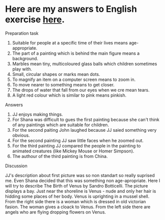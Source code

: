 # Here are my answers to English exercise [here](http://learnenglish.britishcouncil.org/en/video-zone/kids-explain-art-experts).

Preparation task

1. Suitable for people at a specific time of their lives means age-appropriate. 
2. The part of a painting which is behind the main figure means a background.
3. Marbles mean tiny, multicoloured glass balls which children sometimes play
with.
4. Small, circular shapes or marks mean dots.
5. To magnify an item on a computer screen means to zoom in. 
6. To move nearer to something means to get closer. 
7. The drops of water that fall from our eyes when we cre mean tears. 
8. A light red colour which is similar to pink means pinkish. 

Answers

1. JJ enjoys making things. 
2. For Shana was difficult to gues the first painting because 
she can't think of any paintings which are suitable for children. 
3. For the second paiting John laughed because JJ saied something 
very obvious. 
4. For the second painting JJ saw little faces when he zoomed out. 
5. For the third painting JJ compared the people in the painting to
animated creatures (like Mickey Mouse or Homer Simpson). 
6. The authour of the third painting is from China.

Discussion

JJ's description about first picture was so non standart so 
really suprised me. Even Shana decided that this was something
non age-apropriate. Here I will try to describe The Birth of Venus 
by Sandro Botticelli. The picture displays a bay. Just near the 
shoreline is Venus - nude and only her hair is hidding some places
of her body. Venus is uprighting in a mussel shell. From the right side
there is a woman which is dressed in old victorian fasion. The woman 
gives a cloack to Venus. From the left side there are angels who are 
flying dropping flowers on Venus. 

